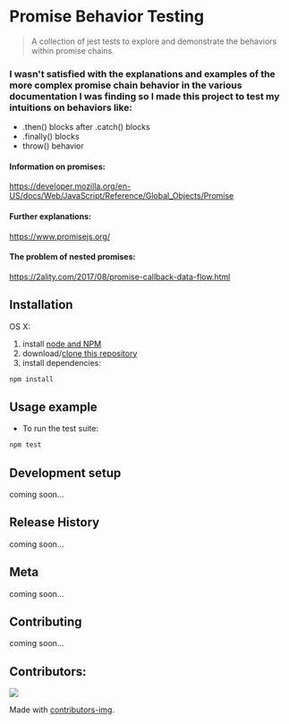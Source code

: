 # Promise Behavior Testing

> A collection of jest tests to explore and demonstrate the behaviors within promise chains.

### I wasn't satisfied with the explanations and examples of the more complex promise chain behavior in the various documentation I was finding so I made this project to test my intuitions on behaviors like:
* .then() blocks after .catch() blocks
* .finally() blocks
* throw() behavior

#### Information on promises:
https://developer.mozilla.org/en-US/docs/Web/JavaScript/Reference/Global_Objects/Promise
#### Further explanations: 
https://www.promisejs.org/

#### The problem of nested promises:
https://2ality.com/2017/08/promise-callback-data-flow.html

## Installation

OS X:
1. install <a href="https://docs.npmjs.com/downloading-and-installing-node-js-and-npm">node and NPM</a>
2. download/<a href="https://docs.github.com/en/repositories/creating-and-managing-repositories/cloning-a-repository">clone this repository</a>
3. install dependencies:
```sh
npm install
```

## Usage example

- To run the test suite:
```sh
npm test
```

## Development setup
coming soon...

## Release History
coming soon...

## Meta
coming soon...

## Contributing
coming soon...

## Contributors:
<a href = "https://github.com/NylonEric/promise-tests/graphs/contributors">
  <img src = "https://contrib.rocks/image?repo=NylonEric/promise-tests"/>
</a>

Made with [contributors-img](https://contrib.rocks).